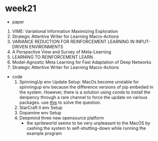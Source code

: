 # week21

- paper

1. VIME: Variational Information Maximizing Exploration
2. Strategic Attentive Writer for Learning Macro-Actions
3. VARIANCE REDUCTION FOR REINFORCEMENT LEARNING IN INPUT-DRIVEN ENVIRONMENTS
4. A Perspective View and Survey of Meta-Learning
5. LEARNING TO REINFORCEMENT LEARN
6. Model-Agnostic Meta Learning for Fast Adaptation of Deep Networks
7. Strategic Attentive Writer for Learning Macro-Actions

- code
    1. SpinningUp env Update Setup: MacOs become unstable for spinningup env because the difference versions of pip embeded in the system. However, there is a solution using conda to install the denpency through a rare channel to force the update on various packages. use [this](https://bitbucket.org/mpi4py/mpi4py/issues/118/cannot-pip-install-mpi4py-with-conda) to solve the question.
    2. StarCraft II env Setup
    3. Dopamine env Setup
    4. Deepmind three new opensource platform
        - the spriteworld seems to be very unpleasant to the MacOS by cashing the system to self-shutting-down while running the example program
